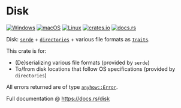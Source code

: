 # Disk
[![Windows](https://github.com/hinto-janai/disk/actions/workflows/windows.yml/badge.svg)](https://github.com/hinto-janai/disk/actions/workflows/windows.yml) [![macOS](https://github.com/hinto-janai/disk/actions/workflows/macos.yml/badge.svg)](https://github.com/hinto-janai/disk/actions/workflows/macos.yml) [![Linux](https://github.com/hinto-janai/disk/actions/workflows/linux.yml/badge.svg)](https://github.com/hinto-janai/disk/actions/workflows/linux.yml) [![crates.io](https://img.shields.io/crates/v/disk.svg)](https://crates.io/crates/disk) [![docs.rs](https://docs.rs/disk/badge.svg)](https://docs.rs/disk)

Disk: [`serde`](https://docs.rs/serde) + [`directories`](https://docs.rs/directories) + various file formats as [`Traits`](https://doc.rust-lang.org/book/ch10-02-traits.html).

This crate is for:

- (De)serializing various file formats (provided by `serde`)
- To/from disk locations that follow OS specifications (provided by `directories`)

All errors returned are of type [`anyhow::Error`](https://github.com/dtolnay/anyhow).

Full documentation @ https://docs.rs/disk
